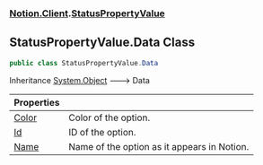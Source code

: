 ### [Notion.Client](Notion.Client.md 'Notion.Client').[StatusPropertyValue](Notion.Client.StatusPropertyValue.md 'Notion.Client.StatusPropertyValue')

## StatusPropertyValue.Data Class

```csharp
public class StatusPropertyValue.Data
```

Inheritance [System.Object](https://docs.microsoft.com/en-us/dotnet/api/System.Object 'System.Object') &#129106; Data

| Properties | |
| :--- | :--- |
| [Color](Notion.Client.StatusPropertyValue.Data.Color.md 'Notion.Client.StatusPropertyValue.Data.Color') | Color of the option. |
| [Id](Notion.Client.StatusPropertyValue.Data.Id.md 'Notion.Client.StatusPropertyValue.Data.Id') | ID of the option. |
| [Name](Notion.Client.StatusPropertyValue.Data.Name.md 'Notion.Client.StatusPropertyValue.Data.Name') | Name of the option as it appears in Notion. |
